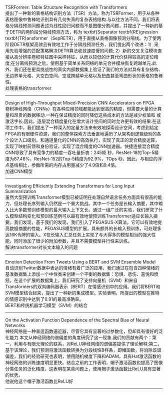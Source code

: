 TSRFormer: Table Structure Recognition with Transformers   
提出了一种新的表格结构识别方法（TSR）方法，称为TSRFormer，用于从各种表格图像中鲁棒地识别具有几何失真的复杂表格结构.与以往方法不同，我们将表格分隔线预测问题表述为线性回归问题而不是图像分割问题，并提出了一种新的基于DETR的两阶段分隔线预测方法，称为 textbf{Separator textbf{RE}gression textbf{TR}ansformer（SepRETR），用于直接从表格图像预测分隔线。为了使两阶段DETR框架高效且有效地工作于分隔线预测任务，我们提出两个改进：1）采用先验增强的匹配策略解决DETR算法收敛速度慢的问题; 2）新的交叉关注模块直接从高分辨率卷积特征图中采样特征，从而以较低的计算代价获得较高的定位精度;在分离线预测之后，使用基于简单关系网络的单元合并模块恢复跨越单元.此外，我们还在更具挑战性的真实内部数据集上验证了我们的方法对具有复杂结构、无边界单元格、大空白空间、空或跨越单元格以及扭曲甚至弯曲形状的表格的鲁棒性。   
处理表格的transformer

------
Design of High-Throughput Mixed-Precision CNN Accelerators on FPGA   
卷积神经网络（CNNs）在各种应用领域都能达到很高的精度，但需要大量的计算量和昂贵的数据移动.一种在保证精度的同时降低这些成本的方法是减少权值和 或激活字长.因此，逐层混合精度量化在增大设计空间的同时允许更有效的结果.在这项工作中，我们提出了一种深入的定量方法来有效地探索设计空间，考虑到给定FPGA的有限硬件资源，我们的整体探索方法垂直地遍历了从架构到逻辑级别的各个设计入口级别，和通道量化的CNN的高效执行，实现了真正的混合精度运算，实现了映射前馈和身份验证，实现了混合精度的CNN加速器。快捷连接混合精度CNN导致了具有竞争力的精度—吞吐量折衷：245帧 秒，ResNet-18的Top-5精度为87.48%，ResNet-152的Top-5精度为92.9%，TOps 秒。因此，与相应的浮点基线相比，参数所需的内存占用量减少了4.9倍和9.4倍。   
加速CNN模型

-----
Investigating Efficiently Extending Transformers for Long Input Summarization   
虽然大型预训练Transformer模型已被证明在处理自然语言任务方面具有很高的能力，但处理长序列输入仍然是一个重大挑战。其中一个任务是长输入摘要，其中输入比大多数预训练模型的最大输入上下文长。通过一组广泛的实验，我们研究了什么模型结构变化和预训练范例可以最有效地使预训练Transformer适应长输入摘要。我们发现，基于我们的发现，我们引入了PEGASUS-X算法，它可以有效地提高数据摘要的性能，PEGASUS模型的扩展，具有额外的长输入预训练，可处理多达16K令牌的输入。X在长输入汇总任务上实现了与大得多的模型相当的强大性能，同时添加了很少的附加参数，并且不需要模型并行性来训练。    
解决transformer对长文本输入的问题 

-----
Emotion Detection From Tweets Using a BERT and SVM Ensemble Model  
自动识别Twitter数据中表达的情绪有着广泛的应用，我们通过在包含四种情绪的基准数据集上添加一个中性类来创建一个平衡的数据集：恐惧、悲伤、喜悦和愤怒。在这个扩展的数据集上，我们研究了支持向量机（SVM）和来自Transformers的双向编码器表示（BERT）在情感识别中的应用。我们将BERT和SVM模型结合起来，提出了一种新的集成模型。实验表明，所提出的模型在推特的情感识别中达到了0.91的最高准确率。  
BERT和传统机器学习模型（SVM）的结合

---
 On the Activation Function Dependence of the Spectral Bias of Neural Networks   
 神经网络是一种普适函数逼近器，尽管它具有显著的过参数化，但却具有很好的泛化能力.本文从神经网络的谱偏差的角度研究了这一现象.我们的贡献有两个：第一，利用与有限元理论的联系，对ReLU神经网络的谱偏差提供了理论解释;第二，基于该理论，我们预测将激活函数转换为分段线性B样条，即帽函数，将消除该谱偏差，我们的经验研究也表明，使用随机梯度下降和ADAM，具有Hat激活函数的神经网络的训练速度明显更快。结合之前的工作表明，帽子激活函数也提高了图像分类任务的泛化精度，这表明在某些问题上，使用帽子激活函数比ReLU具有显著的优势。   
 他说他这个帽子激活函数比ReLU好

 -----
 
